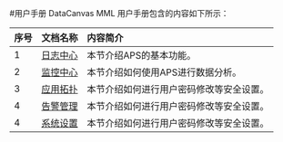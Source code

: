 #用户手册
DataCanvas MML 用户手册包含的内容如下所示：

| 序号 | 文档名称 | 内容简介 |
| :--- | :--- | :--- |
| 1 | [日志中心](user_guide/log_center.md) | 本节介绍APS的基本功能。 |
| 2 | [监控中心](user_guide/analysis_app.md) | 本节介绍如何使用APS进行数据分析。 |
| 3 | [应用拓扑](user_guide/user_center.md) | 本节介绍如何进行用户密码修改等安全设置。 |
| 4 | [告警管理](user_guide/user_center.md) | 本节介绍如何进行用户密码修改等安全设置。 |
| 4 | [系统设置](user_guide/user_center.md) | 本节介绍如何进行用户密码修改等安全设置。 |

